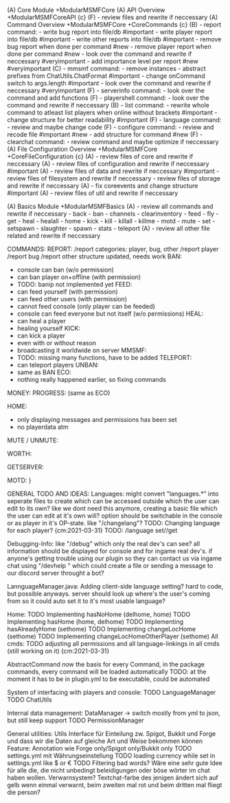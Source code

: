 (A) Core Module +ModularMSMFCore
  (A) API Overview +ModularMSMFCoreAPI {c}
    (F) - review files and rewrite if neccessary
  (A) Command Overview +ModularMSMFCore +CoreCommands {c}
    (B) - report command:
      - write bug report into file/db #important
      - write player report into file/db #important
      - write other reports into file/db #important
      - remove bug report when done per command #new
      - remove player report when done per command #new
      - look over the command and rewrite if neccessary #veryimportant
      - add importance level per report #new #veryimportant
    (C) - mmsmf command:
      - remove instances
      - abstract prefixes from ChatUtils.ChatFormat #important
      - change onCommand switch to args.length #important
      - look over the command and rewrite if neccessary #veryimportant
    (F) - serverinfo command:
      - look over the command and add functions
    (F) - playershell command:
      - look over the command and rewrite if neccessary
    (B) - list command:
      - rewrite whole command to atleast list players when online without brackets #important
      - change structure for better readability #important
    (F) - language command:
      - review and maybe change code
    (F) - configure command:
      - review and recode file #important #new
      - add structure for command #new
    (F) - clearchat command:
      - review command and maybe optimize if neccessary
  (A) File Configuration Overview +ModularMSMFCore +CoreFileConfiguration {c}
    (A) - review files of core and rewrite if neccessary
      (A) - review files of configuration and rewrite if neccessary #important
      (A) - review files of data and rewrite if neccessary #important
      - review files of filesystem and rewrite if neccessary
      - review files of storage and rewrite if neccessary
      (A) - fix coreevents and change structure #important
    (A) - review files of util and rewrite if neccessary

(A) Basics Module +ModularMSMFBasics
  (A) - review all commands and rewrite if neccessary
      - back
      - ban
      - channels
      - clearinventory
      - feed
      - fly
      - get
      - heal
      - healall
      - home
      - kick
      - kill
      - killall
      - killme
      - motd
      - mute
      - set
      - setspawn
      - slaughter
      - spawn
      - stats
      - teleport
  (A) - review all other file related and rewrite if neccessary




 COMMANDS:
 REPORT:
   /report <category> <args>
   categories: player, bug, other
   /report player <playername> <reason>
   /report bug <description>
   /report other <description>
   structure updated, needs work
 BAN:
   - console can ban (w/o permission)
   - can ban player on+offline (with permission)
   - TODO: banip not implemented yet
 FEED:
   - can feed yourself (with permission)
   - can feed other users (with permission)
   - cannot feed console (only player can be feeded)
   - console can feed everyone but not itself (w/o permissions)
 HEAL:
   - can heal a player
   - healing yourself
 KICK:
   - can kick a player
   - even with or without reason
   - broadcasting it worldwide on server
 MMSMF:
   - TODO: missing many functions, have to be added
 TELEPORT:
   - can teleport players
 UNBAN:
   - same as BAN
 ECO:
   - nothing really happened earlier, so fixing commands

 MONEY:
  PROGRESS: (same as ECO)

 HOME:
   - only displaying messages and permissions has been set
   - no playerdata atm
   
 MUTE / UNMUTE: 
   
 WORTH: 
    
 GETSERVER:
   
 MOTD:
}


GENERAL TODO AND IDEAS:
  Languages: 
   might convert "languages.*" into seperate files to create which can be accessed outside which the user can edit to its own?
   like we dont need this anymore, creating a basic file which the user can edit at it's own will? option should be switchable
   in the console or as player in it's OP-state. like "/changelang"?
   TODO: Changing language for each player? {cm:2021-03-31}
   TODO: /language set//get
   
  Debugging-Info:
   like "/debug" which only the real dev's can see? all information should be displayed for console and for ingame real dev's.
   if anyone's getting trouble using our plugin so they can contact us via ingame chat using "/devhelp <message>" which could
   create a file or sending a message to our discord server throught a bot?
  
  LannguageManager.java:
   Adding client-side language setting? hard to code, but possible anyways. server should look up where's the user's coming from 
   so it could auto set it to it's most usable language? 

  Home:
   TODO Implementing hasNoHome (delhome, home)
   TODO Implementing hasHome (home, delhome)
   TODO Implementing hasAlreadyHome (sethome)
   TODO Implementing changeLocHome (sethome)
   TODO Implementing changeLocHomeOtherPlayer (sethome)
  All cmds:
   TODO adjusting all permissions and all language-linkings in all cmds (still working on it) {cm:2021-03-31}
   
  AbstractCommand
   now the basis for every Command, in the package commands, every command will be loaded automatically
   TODO: at the moment it has to be in plugin.yml to be executable, could be automated

 System of interfacing with players and console:
  TODO LanguageManager
  TODO ChatUtils
 
 Internal data management:
  DataManager
   -> switch mostly from yml to json, but still keep support
  TODO PermissionManager
  
 General utilities:
  Utils
  Interface für Einteilung zw. Spigot, Bukkit und Forge und dass wir die Daten auf gleiche Art und Weise bekommen können
  Feature: Annotation wie Forge only/Spigot only/Bukkit only
  TODO settings.yml mit Währungseinstellung
  TODO loading currency while set in settings.yml like $ or €
  TODO Filtering bad words? Wäre eine sehr gute Idee für alle die, die nicht unbedingt beleidigungen oder böse wörter im chat haben wollen.
  Verwarnsystem? Textchat-farbe des jenigen ändert sich auf gelb wenn einmal verwarnt, beim zweiten mal rot und beim dritten mal fliegt die person?
```
